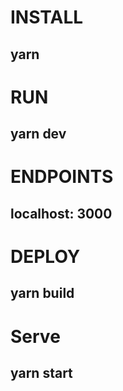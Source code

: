 # INSTALL 
## yarn 
# RUN 
## yarn dev 
# ENDPOINTS 
## localhost: 3000
# DEPLOY 
## yarn build
# Serve
## yarn start
